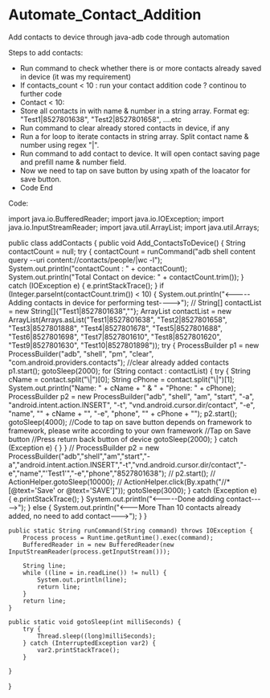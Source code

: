 # Automate_Contact_Addition
Add contacts to device through java-adb code through automation

Steps to add contacts:
- Run command to check whether there is or more contacts already saved in device (it was my requirement)
- If contacts_count < 10 : run your contact addition code ? continou to further code
- Contact < 10:
- Store all contacts in with name & number in a string array. Format eg: "Test1|8527801638", "Test2|8527801658", ....etc
- Run command to clear already stored contacts in device, if any
- Run a for loop to iterate contacts in string array. Split contact name & number using regex "|".
- Run command to add contact to device. It will open contact saving page and prefill name & number field.
- Now we need to tap on save button by using xpath of the loacator for save button.
- Code End


Code:

import java.io.BufferedReader;
import java.io.IOException;
import java.io.InputStreamReader;
import java.util.ArrayList;
import java.util.Arrays;

public class addContacts {
    public void Add_ContactsToDevice() {
        String contactCount = null;
        try {
            contactCount = runCommand("adb shell content query --uri content://contacts/people/|wc -l");
            System.out.println("contactCount : " + contactCount);
            System.out.println("Total Contact on device: " + contactCount.trim());
        } catch (IOException e) {
            e.printStackTrace();
        }
        if (Integer.parseInt(contactCount.trim()) < 10) {
            System.out.println("<-----Adding contacts in device for performing test---->");
//        String[] contactList = new String[]{"Test1|8527801638",""};
            ArrayList<String> contactList = new ArrayList<String>(Arrays.asList("Test1|8527801638", "Test2|8527801658", "Test3|8527801888", "Test4|8527801678", "Test5|8527801688", "Test6|8527801698", "Test7|8527801610", "Test8|8527801620", "Test9|8527801630", "Test10|8527801898"));
            try {
                ProcessBuilder p1 = new ProcessBuilder("adb", "shell", "pm", "clear", "com.android.providers.contacts"); //clear already added contacts
                p1.start();
                gotoSleep(2000);
                for (String contact : contactList) {
                    try {
                        String cName = contact.split("\\|")[0];
                        String cPhone = contact.split("\\|")[1];
                        System.out.println("Name: " + cName + " & " + "Phone: " + cPhone);
                        ProcessBuilder p2 = new ProcessBuilder("adb", "shell", "am", "start", "-a", "android.intent.action.INSERT", "-t", "vnd.android.cursor.dir/contact", "-e", "name", "" + cName + "", "-e", "phone", "" + cPhone + "");
                        p2.start();
                        gotoSleep(4000);
                        //Code to tap on save button depends on framework to framework, please write according to your own framework
                        //Tap on Save button
                        //Press return back button of device 
                        gotoSleep(2000);
                    } catch (Exception e) {
                    }
                }
//            ProcessBuilder p2 = new ProcessBuilder("adb","shell","am","start","-a","android.intent.action.INSERT","-t","vnd.android.cursor.dir/contact","-e","name","'Test1'","-e","phone","8527801638");
//            p2.start();
//            ActionHelper.gotoSleep(10000);
//            ActionHelper.click(By.xpath("//*[@text='Save' or @text='SAVE']"));
                gotoSleep(3000);
            } catch (Exception e) {
                e.printStackTrace();
            }
            System.out.println("<-----Done addding contact----->");
        }
        else {
            System.out.println("<---More Than 10 contacts already added, no need to add contact--->");
        }
    }

    public static String runCommand(String command) throws IOException {
        Process process = Runtime.getRuntime().exec(command);
        BufferedReader in = new BufferedReader(new InputStreamReader(process.getInputStream()));

        String line;
        while ((line = in.readLine()) != null) {
            System.out.println(line);
            return line;
        }
        return line;
    }

    public static void gotoSleep(int milliSeconds) {
        try {
            Thread.sleep((long)milliSeconds);
        } catch (InterruptedException var2) {
            var2.printStackTrace();
        }

    }
}



